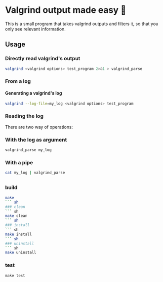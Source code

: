 # Valgrind output made easy :champagne:

This is a small program that takes valgrind outputs and filters it,
so that you only see relevant information.

## Usage
### Directly read valgrind's output

``` sh
valgrind <valgrind options> test_program 2>&1 > valgrind_parse
```

### From a log
#### Generating a valgrind's log
``` sh
valgrind --log-file=my_log <valgrind options> test_program
```

### Reading the log
There are two way of operations:
### With the log as argument
``` sh
valgrind_parse my_log
```
### With a pipe
``` sh
cat my_log | valgrind_parse
```

## 

### build
``` sh
make
``` sh
### clean
``` sh
make clean
``` sh
### install
``` sh
make install
``` sh
### uninstall
``` sh
make uninstall
```
### test
```
make test
```
